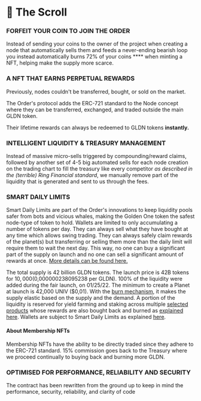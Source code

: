 # 📜 The Scroll

### FORFEIT YOUR COIN TO JOIN THE ORDER

Instead of sending your coins to the owner of the project when creating a node that automatically sells them and feeds a never-ending bearish loop you instead automatically burns 72% of your coins **** when minting a NFT, helping make the supply more scarce.

### A NFT THAT EARNS PERPETUAL REWARDS

Previously, nodes couldn't be transferred, bought, or sold on the market.&#x20;

The Order's protocol adds the ERC-721 standard to the Node concept where they can be transferred, exchanged, and traded outside the main GLDN token.

Their lifetime rewards can always be redeemed to GLDN tokens **instantly.**

### INTELLIGENT LIQUIDITY & TREASURY MANAGEMENT

Instead of massive micro-sells triggered by compounding/reward claims, followed by another set of 4-5 big automated sells for each node creation on the trading chart to fill the treasury like every competitor _as described in the (terrible) Ring Financial standard_, we manually remove part of the liquidity that is generated and sent to us through the fees.&#x20;

### SMART DAILY LIMITS

Smart Daily Limits are part of the Order's innovations to keep liquidity pools safer from bots and vicious whales, making the Golden One token the safest node-type of token to hold. Wallets are limited to only accumulating a number of tokens per day. They can always sell what they have bought at any time which allows swing trading. They can always safely claim rewards of the planet(s) but transferring or selling them more than the daily limit will require them to wait the next day. This way, no one can buy a significant part of the supply on launch and no one can sell a significant amount of rewards at once. [More details can be found here.](broken-reference)

The total supply is 42 billion GLDN tokens. The launch price is 42B tokens for $10,000 ($0,000000238095238 per GLDN). 100% of the liquidity were added during the fair launch, on 01/25/22. The minimum to create a Planet at launch is 42,000 UNIV ($0,01). With the [burn mechanism](https://docs.univ.money/what-is-universe/the-solution#burn-your-coins-to-build-a-planet), it makes the supply elastic based on the supply and the demand. A portion of the liquidity is reserved for yield farming and staking across multiple [selected products](https://docs.univ.money/technical-details/supported-protocols) whose rewards are also bought back and burned as [explained here](https://docs.univ.money/what-is-universe/the-solution#innovative-buy-back-and-burn-mechanism). Wallets are subject to Smart Daily Limits as explained [here](https://docs.univ.money/technical-details/smart-daily-limits).

#### About Membership NFTs <a href="#about-the-planets" id="about-the-planets"></a>

Membership NFTs have the ability to be directly traded since they adhere to the ERC-721 standard. 15% commission goes back to the Treasury where we proceed continually to buying back and burning more GLDN.

### OPTIMISED FOR PERFORMANCE, RELIABILITY AND SECURITY

The contract has been rewritten from the ground up to keep in mind the performance, security, reliability, and clarity of code

